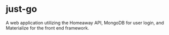 # just-go
A web application utilizing the Homeaway API, MongoDB for user login, and Materialize for the front end framework.
